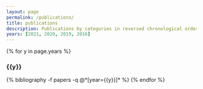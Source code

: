 ```yaml
---
layout: page
permalink: /publications/
title: publications
description: Publications by categories in reversed chronological order. Generated by jekyll-scholar.
years: [2021, 2020, 2019, 2016]
---
```


{% for y in page.years %}
  <h3 class="year">{{y}}</h3>
  {% bibliography -f papers -q @*[year={{y}}]* %}
{% endfor %}
